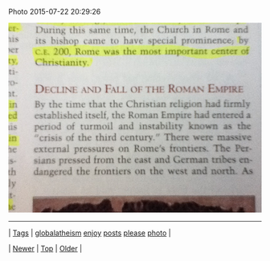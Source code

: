 <!--
title: Photo 2015-07-22 20
date: 2020-06-28T15:27:00.086Z
tags: globalatheism, enjoy, posts, please, photo
-->


Photo 2015-07-22 20:29:26

![](124774067109-0.jpg)

<!--BOTTOM-POST-NAVIGATION-->
---

| [Tags](tags.md) | [globalatheism](tag-globalatheism.md) [enjoy](tag-enjoy.md) [posts](tag-posts.md) [please](tag-please.md) [photo](tag-photo.md) |

| [Newer](124769025804.md) | [Top](index.md) | [Older](124775112254.md) |